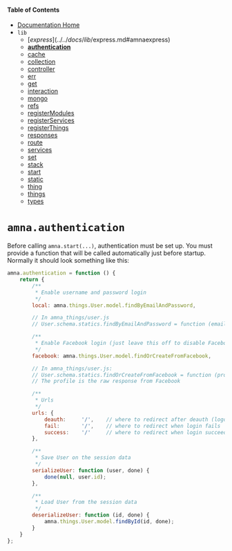 <!-- -toc- -->
#### Table of Contents

- [Documentation Home](../../../../#documentation)
- `lib`
    - [$express](../../docs/lib/$express.md#amnaexpress)
    - **[authentication](../../docs/lib/authentication.md#amnaauthentication)**
    - [cache](../../docs/lib/cache.md#amnacache)
    - [collection](../../docs/lib/collection.md#amnacollection)
    - [controller](../../docs/lib/controller.md#amnacontroller)
    - [err](../../docs/lib/err.md#amnaerr)
    - [get](../../docs/lib/get.md#amnaget)
    - [interaction](../../docs/lib/interaction.md#amnainteraction)
    - [mongo](../../docs/lib/mongo.md#amnamongo)
    - [refs](../../docs/lib/refs.md#amnarefs)
    - [registerModules](../../docs/lib/registerModules.md#amnaregistermodules)
    - [registerServices](../../docs/lib/registerServices.md#amnaregisterservices)
    - [registerThings](../../docs/lib/registerThings.md#amnaregisterthings)
    - [responses](../../docs/lib/responses.md#amnaresponses)
    - [route](../../docs/lib/route.md#amnaroute)
    - [services](../../docs/lib/services.md#amnaservices)
    - [set](../../docs/lib/set.md#amnaset)
    - [stack](../../docs/lib/stack.md#amnastack)
    - [start](../../docs/lib/start.md#amnastart)
    - [static](../../docs/lib/static.md#amnastatic)
    - [thing](../../docs/lib/thing.md#amnathing)
    - [things](../../docs/lib/things.md#amnathings)
    - [types](../../docs/lib/types.md#amnatypes)

<!-- - -->

<!-- -title- -->
# `amna.authentication`

<!-- - -->

Before calling `amna.start(...)`, authentication must be set up. You must provide a function that will be called automatically just before startup. Normally it should look something like this:

```JavaScript
amna.authentication = function () {
    return {
        /**
         * Enable username and password login
         */
        local: amna.things.User.model.findByEmailAndPassword,

        // In amna_things/user.js
        // User.schema.statics.findByEmailAndPassword = function (email, password, done) { ... };

        /**
         * Enable Facebook login (just leave this off to disable Facebook login)
         */
        facebook: amna.things.User.model.findOrCreateFromFacebook,

        // In amna_things/user.js:
        // User.schema.statics.findOrCreateFromFacebook = function (profile, done) { ... };
        // The profile is the raw response from Facebook

        /**
         * Urls
         */
        urls: {
            deauth:     '/',    // where to redirect after deauth (logout)
            fail:       '/',    // where to redirect when login fails
            success:    '/'     // where to redirect when login succeeds
        },

        /**
         * Save User on the session data
         */
        serializeUser: function (user, done) {
            done(null, user.id);
        },

        /**
         * Load User from the session data
         */
        deserializeUser: function (id, done) {
            amna.things.User.model.findById(id, done);
        }
    }
};
```
